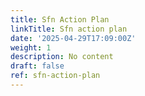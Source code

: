 ```yaml
---
title: Sfn Action Plan
linkTitle: Sfn action plan
date: '2025-04-29T17:09:00Z'
weight: 1
description: No content
draft: false
ref: sfn-action-plan
---
```


